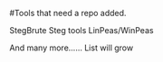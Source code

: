 #Tools that need a repo added.

StegBrute
Steg tools
LinPeas/WinPeas

And many more...... List will grow
